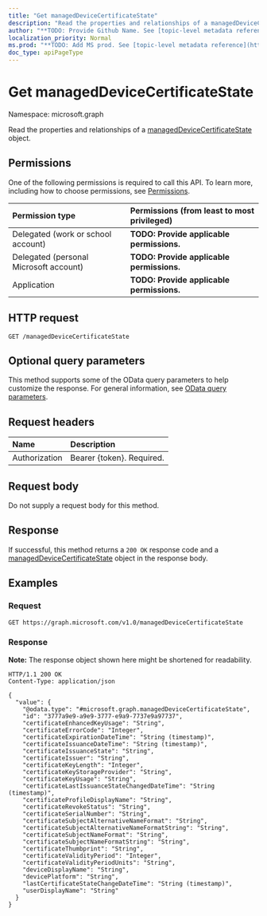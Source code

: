 ```yaml
---
title: "Get managedDeviceCertificateState"
description: "Read the properties and relationships of a managedDeviceCertificateState object."
author: "**TODO: Provide Github Name. See [topic-level metadata reference](https://msgo.azurewebsites.net/add/document/guidelines/metadata.html#topic-level-metadata)**"
localization_priority: Normal
ms.prod: "**TODO: Add MS prod. See [topic-level metadata reference](https://msgo.azurewebsites.net/add/document/guidelines/metadata.html#topic-level-metadata)**"
doc_type: apiPageType
---
```


# Get managedDeviceCertificateState
Namespace: microsoft.graph



Read the properties and relationships of a [managedDeviceCertificateState](../resources/manageddevicecertificatestate.md) object.

## Permissions
One of the following permissions is required to call this API. To learn more, including how to choose permissions, see [Permissions](/graph/permissions-reference).

|Permission type|Permissions (from least to most privileged)|
|:---|:---|
|Delegated (work or school account)|**TODO: Provide applicable permissions.**|
|Delegated (personal Microsoft account)|**TODO: Provide applicable permissions.**|
|Application|**TODO: Provide applicable permissions.**|

## HTTP request

<!-- {
  "blockType": "ignored"
}
-->
``` http
GET /managedDeviceCertificateState
```

## Optional query parameters
This method supports some of the OData query parameters to help customize the response. For general information, see [OData query parameters](/graph/query-parameters).

## Request headers
|Name|Description|
|:---|:---|
|Authorization|Bearer {token}. Required.|

## Request body
Do not supply a request body for this method.

## Response

If successful, this method returns a `200 OK` response code and a [managedDeviceCertificateState](../resources/manageddevicecertificatestate.md) object in the response body.

## Examples

### Request
<!-- {
  "blockType": "request",
  "name": "get_manageddevicecertificatestate"
}
-->
``` http
GET https://graph.microsoft.com/v1.0/managedDeviceCertificateState
```


### Response
**Note:** The response object shown here might be shortened for readability.
<!-- {
  "blockType": "response",
  "truncated": true,
  "@odata.type": "microsoft.graph.managedDeviceCertificateState"
}
-->
``` http
HTTP/1.1 200 OK
Content-Type: application/json

{
  "value": {
    "@odata.type": "#microsoft.graph.managedDeviceCertificateState",
    "id": "3777a9e9-a9e9-3777-e9a9-7737e9a97737",
    "certificateEnhancedKeyUsage": "String",
    "certificateErrorCode": "Integer",
    "certificateExpirationDateTime": "String (timestamp)",
    "certificateIssuanceDateTime": "String (timestamp)",
    "certificateIssuanceState": "String",
    "certificateIssuer": "String",
    "certificateKeyLength": "Integer",
    "certificateKeyStorageProvider": "String",
    "certificateKeyUsage": "String",
    "certificateLastIssuanceStateChangedDateTime": "String (timestamp)",
    "certificateProfileDisplayName": "String",
    "certificateRevokeStatus": "String",
    "certificateSerialNumber": "String",
    "certificateSubjectAlternativeNameFormat": "String",
    "certificateSubjectAlternativeNameFormatString": "String",
    "certificateSubjectNameFormat": "String",
    "certificateSubjectNameFormatString": "String",
    "certificateThumbprint": "String",
    "certificateValidityPeriod": "Integer",
    "certificateValidityPeriodUnits": "String",
    "deviceDisplayName": "String",
    "devicePlatform": "String",
    "lastCertificateStateChangeDateTime": "String (timestamp)",
    "userDisplayName": "String"
  }
}
```

